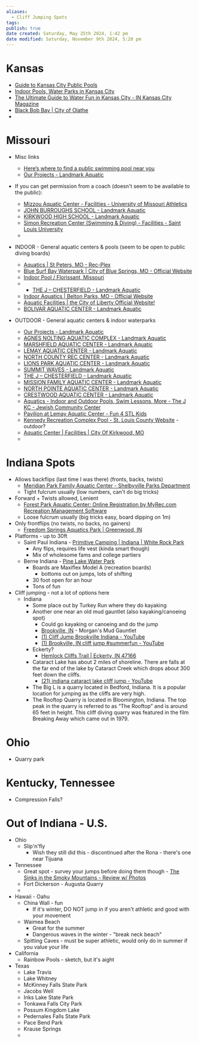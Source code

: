 ```yaml
---
aliases:
  - Cliff Jumping Spots
tags: 
publish: true
date created: Saturday, May 25th 2024, 1:42 pm
date modified: Saturday, November 9th 2024, 5:20 pm
---
```


# Kansas

- [Guide to Kansas City Public Pools](https://kansascitymomcollective.com/guide-to-kansas-city-public-pools/)
- [Indoor Pools, Water Parks in Kansas City](https://kansascitymomcollective.com/indoor-pools-water-parks-in-kansas-city/)
- [The Ultimate Guide to Water Fun in Kansas City - IN Kansas City Magazine](https://www.inkansascity.com/home-design/neighborhoods/the-ultimate-guide-to-water-fun-in-kansas-city)
- [Black Bob Bay | City of Olathe](https://www.olatheks.gov/government/parks-recreation/recreation/pools/black-bob-bay)
- 

# Missouri

- Misc links
	- [Here’s where to find a public swimming pool near you](https://graphics.stltoday.com/maps/pools/)
	- [Our Projects - Landmark Aquatic](https://landmarkaquatic.com/our-projects/)

- If you can get permission from a coach (doesn't seem to be available to the public):
	- [Mizzou Aquatic Center - Facilities - University of Missouri Athletics](https://mutigers.com/facilities/mizzou-aquatic-center/12)
	- [JOHN BURROUGHS SCHOOL - Landmark Aquatic](https://landmarkaquatic.com/portfolio/john-burroughs-school/)
	- [KIRKWOOD HIGH SCHOOL - Landmark Aquatic](https://landmarkaquatic.com/portfolio/kirkwood-high-school/)
	- [Simon Recreation Center (Swimming & Diving) - Facilities - Saint Louis University](https://slubillikens.com/facilities/simon-recreation-center-swimming-diving-/11)
	- 
- INDOOR - General aquatic centers & pools (seem to be open to public diving boards)
	- [Aquatics | St Peters, MO - Rec-Plex](https://www.stpetersmo.net/478/Aquatics) 
	- [Blue Surf Bay Waterpark | City of Blue Springs, MO - Official Website](https://www.bluespringsgov.com/2458/Blue-Surf-Bay-Waterpark)
	- [Indoor Pool / Florissant, Missouri](https://www.florissantmo.com/topic/subtopic.php?topicid=29&structureid=20)
	- - [THE J – CHESTERFIELD - Landmark Aquatic](https://landmarkaquatic.com/portfolio/the-j-chesterfield/)
	- [Indoor Aquatics | Belton Parks, MO - Official Website](https://www.beltonparks.org/134/Indoor-Aquatics)
	- [Aquatic Facilities | the City of Liberty Official Website!](https://www.libertymissouri.gov/1989/Swimming-Pools) 
	- [BOLIVAR AQUATIC CENTER - Landmark Aquatic](https://landmarkaquatic.com/portfolio/bolivar-aquatic-center/)
- OUTDOOR - General aquatic centers & indoor waterparks
	- [Our Projects - Landmark Aquatic](https://landmarkaquatic.com/our-projects/)
	- [AGNES NOLTING AQUATIC COMPLEX - Landmark Aquatic](https://landmarkaquatic.com/portfolio/agnes-nolting-aquatic-complex/)
	- [MARSHFIELD AQUATIC CENTER - Landmark Aquatic](https://landmarkaquatic.com/portfolio/marshfield-aquatic-center/)
	- [LEMAY AQUATIC CENTER - Landmark Aquatic](https://landmarkaquatic.com/portfolio/lemay-aquatic-center/)
	- [NORTH COUNTY REC CENTER - Landmark Aquatic](https://landmarkaquatic.com/portfolio/north-county-rec-center/)
	- [LIONS PARK AQUATIC CENTER - Landmark Aquatic](https://landmarkaquatic.com/portfolio/lions-park-aquatic-center/)
	- [SUMMIT WAVES - Landmark Aquatic](https://landmarkaquatic.com/portfolio/summit-waves/)
	- [THE J – CHESTERFIELD - Landmark Aquatic](https://landmarkaquatic.com/portfolio/the-j-chesterfield/)
	- [MISSION FAMILY AQUATIC CENTER - Landmark Aquatic](https://landmarkaquatic.com/portfolio/mission-family-aquatic-center/)
	- [NORTH POINTE AQUATIC CENTER - Landmark Aquatic](https://landmarkaquatic.com/portfolio/north-pointe-aquatic-center/)
	- [CRESTWOOD AQUATIC CENTER - Landmark Aquatic](https://landmarkaquatic.com/portfolio/crestwood-aquatic-center/)
	- [Aquatics - Indoor and Outdoor Pools, Swim Lessons, More - The J KC - Jewish Community Center](https://www.thejkc.org/aquatics-at-the-j/) 
	- [Pavilion at Lemay Aquatic Center - Fun 4 STL Kids](https://fun4stlkids.com/Fun-Around-Town/Swimming-Pools/Pavilion-at-Lemay-Aquatic-Center/View-details)
	- [Kennedy Recreation Complex Pool - St. Louis County Website](https://stlouiscountymo.gov/st-louis-county-departments/parks/places/kennedy-recreation-complex/kennedy-recreation-complex-pool/) - outdoor?
	- [Aquatic Center | Facilities | City Of Kirkwood, MO](https://www.kirkwoodparksandrec.org/Home/Components/FacilityDirectory/FacilityDirectory/36/445)
	- 

# Indiana Spots

- Allows backflips (last time I was there) (fronts, backs, twists)
	- [Meridian Park Family Aquatic Center - Shelbyville Parks Department](https://www.shelbyparks.com/parks/meridian-street-aquatic-facilitty/) 
	- Tight fulcrum usually (low numbers, can't do big tricks)
- Forward + Twists allowed, Lenient
	- [Forest Park Aquatic Center: Online Registration by MyRec.com Recreation Management Software](https://forestparkpool.myrec.com/info/default.aspx)
	- Loose fulcrum usually (big tricks easy, board dipping on 1m)
- Only frontflips (no twists, no backs, no gainers)
	- [Freedom Springs Aquatics Park | Greenwood, IN](https://www.greenwood.in.gov/division/blocks.php?structureid=21) 
- Platforms - up to 30ft
	- Saint Paul Indiana -  [Primitive Camping | Indiana | White Rock Park](https://www.whiterockpark.com/) 
		- Any flips, requires life vest (kinda smart though)
		- Mix of wholesome fams and college partiers
	- Berne Indiana - [Pine Lake Water Park](https://pinelakewaterpark.com/) 
		- Boards are Maxiflex Model A (recreation boards) 
			- bottoms out on jumps, lots of shifting
		- 30 foot open for an hour
		- Tons of fun
- Cliff jumping - not a lot of options here
	- Indiana
		- Some place out by Turkey Run where they do kayaking
		- Another one near an old mud gauntlet (also kayaking/canoeing spot) 
			- Could go kayaking or canoeing and do the jump
			- [Brookville, IN](https://www.morganscanoe.com/brookville/) - Morgan's Mud Gauntlet
			- [(1) Cliff Jump Brookville Indiana - YouTube](https://www.youtube.com/watch?v=eeIDcKfHmY8) 
			- [(1) Brookville, IN cliff jump #summerfun - YouTube](https://www.youtube.com/watch?v=hhgY7wsRgmI) 
		- Eckerty?
			- [Hemlock Cliffs Trail | Eckerty, IN 47166](https://www.gosoin.com/listing/hemlock-cliffs-trail/2880/)
		- Cataract Lake has about 2 miles of shoreline. There are falls at the far end of the lake by Cataract Creek which drops about 300 feet down the cliffs.
			- [(21) indiana cataract lake cliff jump - YouTube](https://www.youtube.com/results?search_query=indiana+cataract+lake+cliff+jump) 
		- The Big L is a quarry located in Bedford, Indiana. It is a popular location for jumping as the cliffs are very high.
		- The Rooftop Quarry is located in Bloomington, Indiana. The top peak in the quarry is referred to as “The Rooftop” and is around 65 feet in height. This cliff diving quarry was featured in the film Breaking Away which came out in 1979.

# Ohio

- Quarry park

# Kentucky, Tennessee 

- Compression Falls?

# Out of Indiana - U.S.

- Ohio
	- Slip'n'fly
		- Wish they still did this - discontinued after the Rona - there's one near Tijuana
- Tennessee 
	- Great spot - survey your jumps before doing them though - [The Sinks in the Smoky Mountains - Review w/ Photos](https://smokymountains.com/park/things-to-do/the-sinks) 
	- Fort Dickerson - Augusta Quarry
	- 
- Hawaii - Oahu
	- China Wall - fun
		- If it's winter, DO NOT jump in if you aren't athletic and good with your movement
	- Waimea Beach
		- Great for the summer
		- Dangerous waves in the winter - "break neck beach"
	- Spitting Caves - must be super athletic, would only do in summer if you value your life
- California
	- Rainbow Pools - sketch, but it's aight
- Texas
	- Lake Travis
	- Lake Whitney
	- McKinney Falls State Park
	- Jacobs Well
	- Inks Lake State Park
	- Tonkawa Falls City Park
	- Possum Kingdom Lake
	- Pedernales Falls State Park
	- Pace Bend Park
	- Krause Springs
	- 